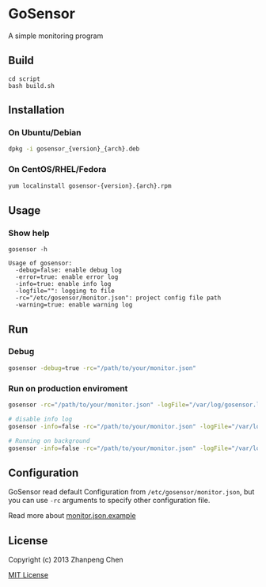 GoSensor
============================
A simple monitoring program

## Build
```
cd script
bash build.sh
```

## Installation

### On Ubuntu/Debian
``` sh
dpkg -i gosensor_{version}_{arch}.deb
```

### On CentOS/RHEL/Fedora
``` sh
yum localinstall gosensor-{version}.{arch}.rpm
```

## Usage

### Show help
```
gosensor -h

Usage of gosensor:
  -debug=false: enable debug log
  -error=true: enable error log
  -info=true: enable info log
  -logfile="": logging to file
  -rc="/etc/gosensor/monitor.json": project config file path
  -warning=true: enable warning log
```

## Run
### Debug
``` sh
gosensor -debug=true -rc="/path/to/your/monitor.json"
```
### Run on production enviroment
``` sh
gosensor -rc="/path/to/your/monitor.json" -logFile="/var/log/gosensor.log"

# disable info log
gosensor -info=false -rc="/path/to/your/monitor.json" -logFile="/var/log/gosensor.log" 

# Running on background
gosensor -info=false -rc="/path/to/your/monitor.json" -logFile="/var/log/gosensor.log" &
```

## Configuration
GoSensor read default Configuration from `/etc/gosensor/monitor.json`,
but you can use `-rc` arguments to specify other configuration file.

Read more about [monitor.json.example](https://github.com/lowstz/gosensor/blob/master/monitor.json.example)

## License
Copyright (c) 2013 Zhanpeng Chen

[MIT License](https://github.com/lowstz/gosensor/blob/master/LICENSE)